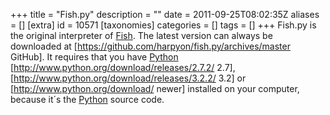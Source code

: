 +++
title = "Fish.py"
description = ""
date = 2011-09-25T08:02:35Z
aliases = []
[extra]
id = 10571
[taxonomies]
categories = []
tags = []
+++
Fish.py is the original interpreter of [Fish](https://rosettacode.org/wiki/:Category:Fish). The latest version can always be downloaded at [https://github.com/harpyon/fish.py/archives/master GitHub].
It requires that you have [Python](https://rosettacode.org/wiki/Python) [http://www.python.org/download/releases/2.7.2/ 2.7], [http://www.python.org/download/releases/3.2.2/ 3.2] or [http://www.python.org/download/ newer] installed on your computer, because it´s the [Python](https://rosettacode.org/wiki/Python) source code.
